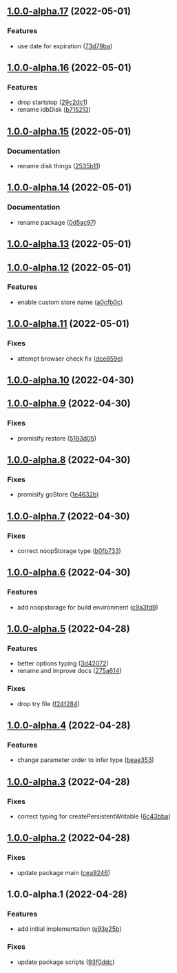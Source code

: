 

## [1.0.0-alpha.17](https://github.com/syfrtech/svelte-disk/compare/1.0.0-alpha.16...1.0.0-alpha.17) (2022-05-01)


### Features

* use date for expiration ([73d79ba](https://github.com/syfrtech/svelte-disk/commit/73d79ba74d704bb8e81eb3e75310b6a82d55d3c0))

## [1.0.0-alpha.16](https://github.com/syfrtech/svelte-disk/compare/1.0.0-alpha.15...1.0.0-alpha.16) (2022-05-01)


### Features

* drop startstop ([29c2dc1](https://github.com/syfrtech/svelte-disk/commit/29c2dc14fff2f21161d0f97a58cd516f76e60e22))
* rename idbDisk ([b715213](https://github.com/syfrtech/svelte-disk/commit/b715213539224f40c9ed8d4f575732f12a9393e6))

## [1.0.0-alpha.15](https://github.com/syfrtech/svelte-disk/compare/1.0.0-alpha.14...1.0.0-alpha.15) (2022-05-01)


### Documentation

* rename disk things ([2535b11](https://github.com/syfrtech/svelte-disk/commit/2535b117a1e96aa3ab25eed5dd2703843d8fb2f4))

## [1.0.0-alpha.14](https://github.com/syfrtech/svelte-disk/compare/1.0.0-alpha.13...1.0.0-alpha.14) (2022-05-01)


### Documentation

* rename package ([0d5ac97](https://github.com/syfrtech/svelte-disk/commit/0d5ac97a74d68ef003f4a4d7c3a9306a19092d9b))

## [1.0.0-alpha.13](https://github.com/syfrtech/svelte-storestore/compare/1.0.0-alpha.12...1.0.0-alpha.13) (2022-05-01)

## [1.0.0-alpha.12](https://github.com/syfrtech/svelte-storestore/compare/1.0.0-alpha.11...1.0.0-alpha.12) (2022-05-01)


### Features

* enable custom store name ([a0cfb0c](https://github.com/syfrtech/svelte-storestore/commit/a0cfb0cc7392f09a09da59e729412abc12dd744e))

## [1.0.0-alpha.11](https://github.com/syfrtech/svelte-storestore/compare/1.0.0-alpha.10...1.0.0-alpha.11) (2022-05-01)


### Fixes

* attempt browser check fix ([dce859e](https://github.com/syfrtech/svelte-storestore/commit/dce859efa626e9ee8ddbf2b65e73189c0c629d40))

## [1.0.0-alpha.10](https://github.com/syfrtech/svelte-storestore/compare/1.0.0-alpha.9...1.0.0-alpha.10) (2022-04-30)

## [1.0.0-alpha.9](https://github.com/syfrtech/svelte-storestore/compare/1.0.0-alpha.8...1.0.0-alpha.9) (2022-04-30)


### Fixes

* promisify restore ([5193d05](https://github.com/syfrtech/svelte-storestore/commit/5193d05b9dd6d3cc0c46f84b0d910e1b8cf2c1bd))

## [1.0.0-alpha.8](https://github.com/syfrtech/svelte-storestore/compare/1.0.0-alpha.7...1.0.0-alpha.8) (2022-04-30)


### Fixes

* promisify goStore ([1e4632b](https://github.com/syfrtech/svelte-storestore/commit/1e4632b2936300c114678efbacff86188175a1d0))

## [1.0.0-alpha.7](https://github.com/syfrtech/svelte-storestore/compare/1.0.0-alpha.6...1.0.0-alpha.7) (2022-04-30)


### Fixes

* correct noopStorage type ([b0fb733](https://github.com/syfrtech/svelte-storestore/commit/b0fb733eae7d815396a02c8b0d2754135c0aa496))

## [1.0.0-alpha.6](https://github.com/syfrtech/svelte-storestore/compare/1.0.0-alpha.5...1.0.0-alpha.6) (2022-04-30)


### Features

* add noopstorage for build environment ([c9a3fd9](https://github.com/syfrtech/svelte-storestore/commit/c9a3fd9145f04265933d199d4af97340e309f823))

## [1.0.0-alpha.5](https://github.com/syfrtech/svelte-storestore/compare/1.0.0-alpha.4...1.0.0-alpha.5) (2022-04-28)


### Features

* better options typing ([3d42072](https://github.com/syfrtech/svelte-storestore/commit/3d42072ace2a05e67ad4c07804ae42cd28adfc29))
* rename and improve docs ([275a614](https://github.com/syfrtech/svelte-storestore/commit/275a6149b250cb8627dadfbfe65c6b60881875c8))


### Fixes

* drop try file ([f24f284](https://github.com/syfrtech/svelte-storestore/commit/f24f28410dcbe8dc341746363e16e885d98a17a2))

## [1.0.0-alpha.4](https://github.com/syfrtech/svelte-storestore/compare/1.0.0-alpha.3...1.0.0-alpha.4) (2022-04-28)


### Features

* change parameter order to infer type ([beae353](https://github.com/syfrtech/svelte-storestore/commit/beae3537673a33928a1a5272513eb1d954dd04e9))

## [1.0.0-alpha.3](https://github.com/syfrtech/svelte-storestore/compare/1.0.0-alpha.2...1.0.0-alpha.3) (2022-04-28)


### Fixes

* correct typing for createPersistentWritable ([6c43bba](https://github.com/syfrtech/svelte-storestore/commit/6c43bba3fb2ecd3f980da0381e4f4c3a72eebed1))

## [1.0.0-alpha.2](https://github.com/syfrtech/svelte-storestore/compare/1.0.0-alpha.1...1.0.0-alpha.2) (2022-04-28)


### Fixes

* update package main ([cea9246](https://github.com/syfrtech/svelte-storestore/commit/cea924601b649d46837a8ccf6893d9f345914999))

## 1.0.0-alpha.1 (2022-04-28)


### Features

* add initial implementation ([e93e25b](https://github.com/syfrtech/svelte-storestore/commit/e93e25b5d2ed77f7ff60a21faa90ce454d644b51))


### Fixes

* update package scripts ([93f0ddc](https://github.com/syfrtech/svelte-storestore/commit/93f0ddc1f2c5fd0205045fb0e4e83edf70fe6f4d))